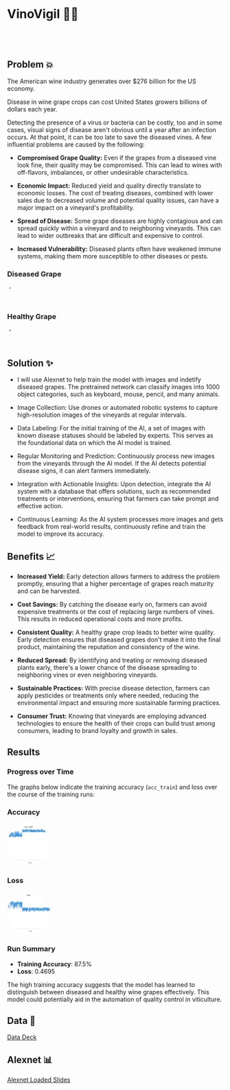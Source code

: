 # VinoVigil 🍇👀

<p align="left" style="border-radius: 50%; overflow: hidden; width: 40px; height: 40px;">
  <img src="vino-vigil.png" alt="Vino Vigil Logo" style="display: block; width: 20%; height:20%; object-fit: cover;" />
</p>

## Problem 💥

The American wine industry generates over $276 billion for the US economy.

Disease in wine grape crops can cost United States growers billions of dollars each year.

Detecting the presence of a virus or bacteria can be costly, too and in some cases, visual signs of disease aren't obvious until a year after an infection occurs. At that point, it can be too late to save the diseased vines. A few influential problems are caused by the following: 

* <strong>Compromised Grape Quality:</strong> Even if the grapes from a diseased vine look fine, their quality may be compromised. This can lead to wines with off-flavors, imbalances, or other undesirable characteristics.

* <strong>Economic Impact:</strong> Reduced yield and quality directly translate to economic losses. The cost of treating diseases, combined with lower sales due to decreased volume and potential quality issues, can have a major impact on a vineyard's profitability.

* <strong>Spread of Disease:</strong> Some grape diseases are highly contagious and can spread quickly within a vineyard and to neighboring vineyards. This can lead to wider outbreaks that are difficult and expensive to control.

* <strong>Increased Vulnerability:</strong> Diseased plants often have weakened immune systems, making them more susceptible to other diseases or pests.

### Diseased Grape 
<p align="left" style="border-radius: 50%; overflow: hidden; width: 40px; height: 40px;">
  <img src="bad wine grape.jpg" alt="Bad Grape" style="display: block; width: 20%; height:20%; object-fit: cover;" />
</p>

### Healthy Grape 
<p align="left" style="border-radius: 50%; overflow: hidden; width: 40px; height: 40px;">
  <img src="good wine.jpg" alt="Good Grape" style="display: block; width: 20%; height:20%; object-fit: cover;" />
</p>



## Solution ✨
* I will use Alexnet to help train the model with images and indetify diseased grapes. The pretrained network can classify images into 1000 object categories, such as keyboard, mouse, pencil, and many animals.

* Image Collection: Use drones or automated robotic systems to capture high-resolution images of the vineyards at regular intervals.

* Data Labeling: For the initial training of the AI, a set of images with known disease statuses should be labeled by experts. This serves as the foundational data on which the AI model is trained.

* Regular Monitoring and Prediction: Continuously process new images from the vineyards through the AI model. If the AI detects potential disease signs, it can alert farmers immediately.

* Integration with Actionable Insights: Upon detection, integrate the AI system with a database that offers solutions, such as recommended treatments or interventions, ensuring that farmers can take prompt and effective action.

* Continuous Learning: As the AI system processes more images and gets feedback from real-world results, continuously refine and train the model to improve its accuracy.

## Benefits 📈

* <strong>Increased Yield:</strong> Early detection allows farmers to address the problem promptly, ensuring that a higher percentage of grapes reach maturity and can be harvested.

* <strong>Cost Savings:</strong> By catching the disease early on, farmers can avoid expensive treatments or the cost of replacing large numbers of vines. This results in reduced operational costs and more profits.

* <strong>Consistent Quality:</strong> A healthy grape crop leads to better wine quality. Early detection ensures that diseased grapes don't make it into the final product, maintaining the reputation and consistency of the wine.

* <strong>Reduced Spread:</strong> By identifying and treating or removing diseased plants early, there's a lower chance of the disease spreading to neighboring vines or even neighboring vineyards.

* <strong>Sustainable Practices:</strong> With precise disease detection, farmers can apply pesticides or treatments only where needed, reducing the environmental impact and ensuring more sustainable farming practices.

* <strong>Consumer Trust:</strong> Knowing that vineyards are employing advanced technologies to ensure the health of their crops can build trust among consumers, leading to brand loyalty and growth in sales.

## Results 

### Progress over Time

The graphs below indicate the training accuracy (`acc_train`) and loss over the course of the training runs:

### Accuracy 
<p align="left" style="border-radius: 50%; overflow: hidden; width: 100px; height: 100px;">
  <img src="accuracy.png" alt="Accuracy" style="display: block; width: 100%; height: 100%; object-fit: cover;" />
</p>


### Loss
<p align="left" style="border-radius: 50%; overflow: hidden; width: 100px; height: 100px;">
  <img src="loss.png" alt="Loss" style="display: block; width: 100%; height: 100%; object-fit: cover;" />
</p>

### Run Summary

- **Training Accuracy**: 87.5%
- **Loss**: 0.4695


The high training accuracy suggests that the model has learned to distinguish between diseased and healthy wine grapes effectively. This model could potentially aid in the automation of quality control in viticulture.



## Data 📸
[Data Deck](https://docs.google.com/presentation/d/1bTsrdUj_3KlBQo007blyHTvqQSqNvJ2_SJgl7Zezm2o/edit#slide=id.g206f8279a60_0_0)

## Alexnet 📊
[Alexnet Loaded Slides ](https://colab.research.google.com/drive/1L-8bVJ0-T99Pp5kRNW-InyEWr4Jx9Yqr#scrollTo=_b4zIKeW2pgC)
